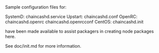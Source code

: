 Sample configuration files for:

SystemD: chaincashd.service
Upstart: chaincashd.conf
OpenRC:  chaincashd.openrc
         chaincashd.openrcconf
CentOS:  chaincashd.init

have been made available to assist packagers in creating node packages here.

See doc/init.md for more information.
